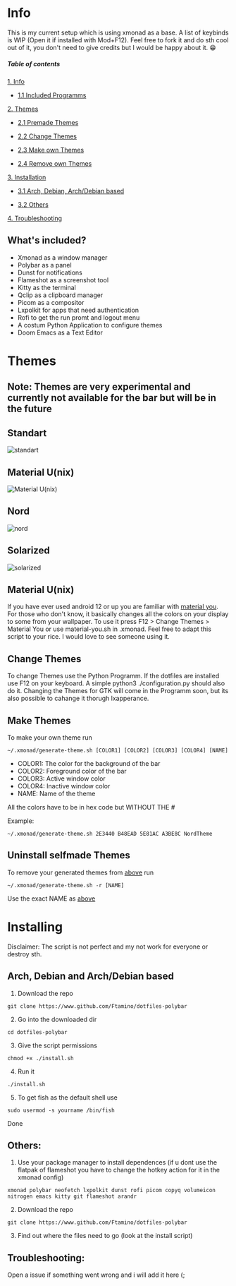 # Info

This is my current setup which is using xmonad as a base. A list of keybinds is WIP (Open it if installed with Mod+F12). Feel free to fork it and do sth cool out of it, you don't need to give credits but I would be happy about it. 😁

##### Table of contents
[1. Info](https://github.com/Ftamino/dotfiles-polybar/blob/main/README.md#info)

* [1.1 Included Programms](https://github.com/Ftamino/dotfiles-polybar/blob/main/README.md#whats-included)
  
[2. Themes](https://github.com/Ftamino/dotfiles-polybar/blob/main/README.md#themes)

*  [2.1 Premade Themes](https://github.com/Ftamino/dotfiles-polybar/blob/main/README.md#themes)
  
*  [2.2 Change Themes](https://github.com/Ftamino/dotfiles-polybar/blob/main/README.md#change-themes)
  
*  [2.3 Make own Themes](https://github.com/Ftamino/dotfiles-polybar/blob/main/README.md#make-themes)

*  [2.4 Remove own Themes](https://github.com/Ftamino/dotfiles/tree/main#uninstall-selfmade-themes)

[3. Installation](https://github.com/Ftamino/dotfiles-polybar/blob/main/README.md#installing)

*  [3.1 Arch, Debian, Arch/Debian based](https://github.com/Ftamino/dotfiles-polybar/blob/main/README.md#arch-debian-and-archdebian-based)

*  [3.2 Others](https://github.com/Ftamino/dotfiles-polybar/blob/main/README.md#others)

[4. Troubleshooting](https://github.com/Ftamino/dotfiles-polybar/blob/main/README.md#troubleshooting)

## What's included?

* Xmonad as a window manager 
* Polybar as a panel
* Dunst for notifications
* Flameshot as a screenshot tool
* Kitty as the terminal
* Qclip as a clipboard manager
* Picom as a compositor
* Lxpolkit for apps that need authentication
* Rofi to get the run promt and logout menu
* A costum Python Application to configure themes
* Doom Emacs as a Text Editor
# Themes
## Note: Themes are very experimental and currently not available for the bar but will be in the future

  ## Standart
  ![standart](https://i.imgur.com/mhBvwN9.jpg)
  ## Material U(nix)
  ![Material U(nix)](https://i.imgur.com/Mwtx3aA.jpg)
  ## Nord
 ![nord](https://i.imgur.com/LkO6SYF.jpg)
  ## Solarized
![solarized](https://i.imgur.com/JCSvtvB.jpg)

## Material U(nix)

If you have ever used android 12 or up you are familiar with [material you](https://material.io/blog/announcing-material-you). For those who don't know, it basically changes all the colors on your display to some from your wallpaper. To use it press F12 > Change Themes > Material You or use material-you.sh in .xmonad. Feel free to adapt this script to your rice. I would love to see someone using it.

## Change Themes

To change Themes use the Python Programm. If the dotfiles are installed use F12 on your keyboard. A simple python3 ./configuration.py should also do it. Changing the Themes for GTK will come in the Programm soon, but its also possible to cahange it thorugh lxapperance.

## Make Themes

To make your own theme run 
```
~/.xmonad/generate-theme.sh [COLOR1] [COLOR2] [COLOR3] [COLOR4] [NAME]
```

* COLOR1: The color for the background of the bar
* COLOR2: Foreground color of the bar
* COLOR3: Active window color
* COLOR4: Inactive window color
* NAME: Name of the theme

All the colors have to be in hex code but WITHOUT THE #


Example:
```
~/.xmonad/generate-theme.sh 2E3440 B48EAD 5E81AC A3BE8C NordTheme
```
## Uninstall selfmade Themes

To remove your generated themes from [above](https://github.com/Ftamino/dotfiles/edit/main/README.md#make-themes) run
```
~/.xmonad/generate-theme.sh -r [NAME]
```
Use the exact NAME as [above](https://github.com/Ftamino/dotfiles/edit/main/README.md#make-themes)



# Installing 
Disclaimer: The script is not perfect and my not work for everyone or destroy sth. 

## Arch, Debian and Arch/Debian based 
 1. Download the repo
```
git clone https://www.github.com/Ftamino/dotfiles-polybar 
```
 2. Go into the downloaded dir
```
cd dotfiles-polybar
```
 3. Give the script permissions 
```
chmod +x ./install.sh
```
 4. Run it
```
./install.sh
```
5. To get fish as the default shell use
```
sudo usermod -s yourname /bin/fish
```

 Done
 
## Others:
 1. Use your package manager to install dependences (if u dont use the flatpak of flameshot you have to change the hotkey action for it in the xmonad config)
 ```
 xmonad polybar neofetch lxpolkit dunst rofi picom copyq volumeicon nitrogen emacs kitty git flameshot arandr
 ```
 2. Download the repo
 ```
git clone https://www.github.com/Ftamino/dotfiles-polybar 
```
 3. Find out where the files need to go (look at the install script)
 
 ## Troubleshooting: 
 
Open a issue if something went wrong and i will add it here (;
